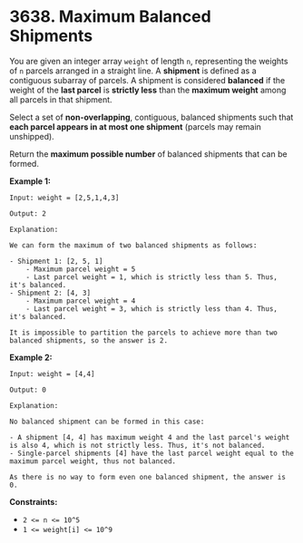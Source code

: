 # 3638. Maximum Balanced Shipments

You are given an integer array `weight` of length `n`, representing the weights of `n` parcels arranged in a straight line. A **shipment** is defined as a contiguous subarray of parcels. A shipment is considered **balanced** if the weight of the **last parcel** is **strictly less** than the **maximum weight** among all parcels in that shipment.

Select a set of **non-overlapping**, contiguous, balanced shipments such that **each parcel appears in at most one shipment** (parcels may remain unshipped).

Return the **maximum possible number** of balanced shipments that can be formed.

**Example 1:**

```()
Input: weight = [2,5,1,4,3]

Output: 2

Explanation:

We can form the maximum of two balanced shipments as follows:

- Shipment 1: [2, 5, 1]
    - Maximum parcel weight = 5
    - Last parcel weight = 1, which is strictly less than 5. Thus, it's balanced.
- Shipment 2: [4, 3]
    - Maximum parcel weight = 4
    - Last parcel weight = 3, which is strictly less than 4. Thus, it's balanced.

It is impossible to partition the parcels to achieve more than two balanced shipments, so the answer is 2.
```

**Example 2:**

```()
Input: weight = [4,4]

Output: 0

Explanation:

No balanced shipment can be formed in this case:

- A shipment [4, 4] has maximum weight 4 and the last parcel's weight is also 4, which is not strictly less. Thus, it's not balanced.
- Single-parcel shipments [4] have the last parcel weight equal to the maximum parcel weight, thus not balanced.

As there is no way to form even one balanced shipment, the answer is 0.
```

**Constraints:**

- `2 <= n <= 10^5`
- `1 <= weight[i] <= 10^9`
